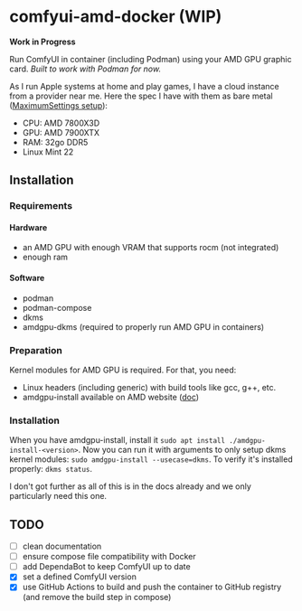 # comfyui-amd-docker (WIP)

**Work in Progress**

Run ComfyUI in container (including Podman) using your AMD GPU graphic card.
*Built to work with Podman for now.*

As I run Apple systems at home and play games, I have a cloud instance from a provider near me. Here the spec I have with them as bare metal ([MaximumSettings setup](#maximumsettings-setup)):

- CPU: AMD 7800X3D
- GPU: AMD 7900XTX
- RAM: 32go DDR5
- Linux Mint 22

## Installation

### Requirements

#### Hardware

- an AMD GPU with enough VRAM that supports rocm (not integrated)
- enough ram

#### Software

- podman
- podman-compose
- dkms
- amdgpu-dkms (required to properly run AMD GPU in containers)

### Preparation

Kernel modules for AMD GPU is required. For that, you need:
- Linux headers (including generic) with build tools like gcc, g++, etc.
- amdgpu-install available on AMD website ([doc](https://rocm.docs.amd.com/projects/install-on-linux/en/latest/install/amdgpu-install.html))

### Installation

When you have amdgpu-install, install it `sudo apt install ./amdgpu-install-<version>`. Now you can run it with arguments to only setup dkms kernel modules: `sudo amdgpu-install --usecase=dkms`. To verify it's installed properly: `dkms status`.

I don't got further as all of this is in the docs already and we only particularly need this one.

## TODO

- [ ] clean documentation
- [ ] ensure compose file compatibility with Docker
- [ ] add DependaBot to keep ComfyUI up to date
- [x] set a defined ComfyUI version
- [x] use GitHub Actions to build and push the container to GitHub registry (and remove the build step in compose)
